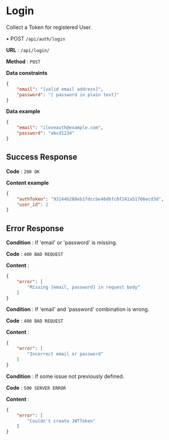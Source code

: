 # Login

Collect a Token for registered User.

• POST `/api/auth/login`

**URL** : `/api/login/`

**Method** : `POST`

**Data constraints**

```json
{
    "email": "[valid email address]",
    "password": "[ password in plain text]"
}
```

**Data example**

```json
{
    "email": "iloveauth@example.com",
    "password": "abcd1234"
}
```

## Success Response

**Code** : `200 OK`

**Content example**

```json
{
    "authToken": "93144b288eb1fdccbe46d6fc0f241a51766ecd3d",
    "user_id": 2
}
```

## Error Response

**Condition** : If 'email' or 'password' is missing.

**Code** : `400 BAD REQUEST`

**Content** :

```json
{
    "error": [
        "Missing [email, password] in request body"
    ]
}
```

**Condition** : If 'email' and 'password' combination is wrong.

**Code** : `400 BAD REQUEST`

**Content** :

```json
{
    "error": [
        "Incorrect email or password"
    ]
}
```

**Condition** : If some issue not previously defined.

**Code** : `500 SERVER ERROR`

**Content** :

```json
{
    "error": [
        "Couldn't create JWTToken"
    ]
}
```
